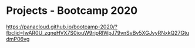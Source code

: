 # Projects - Bootcamp 2020

https://panacloud.github.io/bootcamp-2020/?fbclid=IwAR0U_zqneHVX7S0iouW9rjpRIWpJ79vnSvBv5XGJvyRNxkQ27GtudmP06vg
